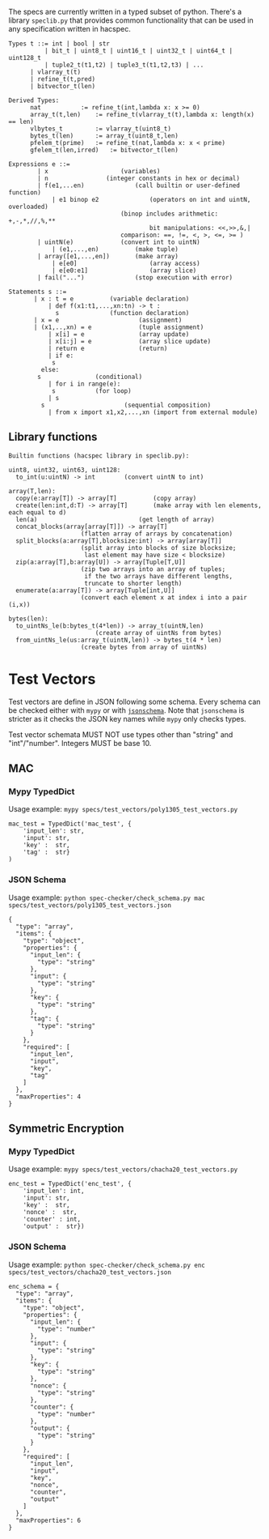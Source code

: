 The specs are currently written in a typed subset of python.
There's a library `speclib.py` that provides common functionality that can be used in any specification written in hacspec.

```
Types t ::= int | bool | str
      	  | bit_t | uint8_t | uint16_t | uint32_t | uint64_t | uint128_t
          | tuple2_t(t1,t2) | tuple3_t(t1,t2,t3) | ...
	  | vlarray_t(t)
	  | refine_t(t,pred)
	  | bitvector_t(len)
	  
Derived Types:
	  nat			:= refine_t(int,lambda x: x >= 0)
	  array_t(t,len) 	:= refine_t(vlarray_t(t),lambda x: length(x) == len)
	  vlbytes_t 		:= vlarray_t(uint8_t)
	  bytes_t(len) 		:= array_t(uint8_t,len)
	  pfelem_t(prime) 	:= refine_t(nat,lambda x: x < prime)
	  gfelem_t(len,irred) 	:= bitvector_t(len)

```

```
Expressions e ::=
	    | x		               (variables)
	    | n			       (integer constants in hex or decimal)
	    | f(e1,...en)      	       (call builtin or user-defined function)
            | e1 binop e2              (operators on int and uintN, overloaded)
	      	      		       (binop includes arithmetic: +,-,*,//,%,**
				       	      	       bit manipulations: <<,>>,&,|
						       comparison: ==, !=, <, >, <=, >= )
	    | uintN(e)		       (convert int to uintN)
            | (e1,...,en)	       (make tuple)
	    | array([e1,...,en])       (make array)
            | e[e0]                    (array access)
            | e[e0:e1]                 (array slice)
	    | fail("...")              (stop execution with error)
```

```
Statements s ::=
 	   | x : t = e			(variable declaration)
           | def f(x1:t1,...,xn:tn) -> t :
	     	 s		        (function declaration)
	   | x = e                      (assignment)
	   | (x1,..,xn) = e             (tuple assignment)
           | x[i] = e             	(array update)
           | x[i:j] = e           	(array slice update)
           | return e             	(return)
           | if e:
	     	s
	     else:
		s		    	(conditional)
           | for i in range(e):
	     	s		  	(for loop)
           | s
	     s		             	(sequential composition)
           | from x import x1,x2,...,xn (import from external module)
```

## Library functions

```
Builtin functions (hacspec library in speclib.py):

uint8, uint32, uint63, uint128:
  to_int(u:uintN) -> int		(convert uintN to int)

array(T,len):
  copy(e:array[T]) -> array[T]          (copy array)
  create(len:int,d:T) -> array[T]     	(make array with len elements, each equal to d)
  len(a)	      	                (get length of array)
  concat_blocks(array[array[T]]) -> array[T]
					(flatten array of arrays by concatenation)
  split_blocks(a:array[T],blocksize:int) -> array[array[T]]
  					(split array into blocks of size blocksize;
					 last element may have size < blocksize)
  zip(a:array[T],b:array[U]) -> array[Tuple[T,U]]
					(zip two arrays into an array of tuples;
					 if the two arrays have different lengths,
					 truncate to shorter length)
  enumerate(a:array[T]) -> array[Tuple[int,U]]
					(convert each element x at index i into a pair (i,x))

bytes(len):
  to_uintNs_le(b:bytes_t(4*len)) -> array_t(uintN,len)
  				        (create array of uintNs from bytes)
  from_uintNs_le(us:array_t(uintN,len)) -> bytes_t(4 * len)
  					(create bytes from array of uintNs)
```

# Test Vectors

Test vectors are define in JSON following some schema.
Every schema can be checked either with `mypy` or with [`jsonschema`](http://json-schema.org/specification.html).
Note that `jsonschema` is stricter as it checks the JSON key names while `mypy` only checks types.

Test vector schemata MUST NOT use types other than "string" and "int"/"number".
Integers MUST be base 10.

## MAC

### Mypy TypedDict
Usage example:
`mypy specs/test_vectors/poly1305_test_vectors.py`

```
mac_test = TypedDict('mac_test', {
    'input_len': str,
    'input': str,
    'key' :  str,
    'tag' :  str}
)
```

### JSON Schema
Usage example:
`python spec-checker/check_schema.py mac specs/test_vectors/poly1305_test_vectors.json`

```
{
  "type": "array",
  "items": {
    "type": "object",
    "properties": {
      "input_len": {
        "type": "string"
      },
      "input": {
        "type": "string"
      },
      "key": {
        "type": "string"
      },
      "tag": {
        "type": "string"
      }
    },
    "required": [
      "input_len",
      "input",
      "key",
      "tag"
    ]
  },
  "maxProperties": 4
}
```

## Symmetric Encryption

### Mypy TypedDict
Usage example:
`mypy specs/test_vectors/chacha20_test_vectors.py`

```
enc_test = TypedDict('enc_test', {
    'input_len': int,
    'input': str,
    'key' :  str,
    'nonce' :  str,
    'counter' : int,
    'output' :  str})
```

### JSON Schema
Usage example:
`python spec-checker/check_schema.py enc specs/test_vectors/chacha20_test_vectors.json`

```
enc_schema = {
  "type": "array",
  "items": {
    "type": "object",
    "properties": {
      "input_len": {
        "type": "number"
      },
      "input": {
        "type": "string"
      },
      "key": {
        "type": "string"
      },
      "nonce": {
        "type": "string"
      },
      "counter": {
        "type": "number"
      },
      "output": {
        "type": "string"
      }
    },
    "required": [
      "input_len",
      "input",
      "key",
      "nonce",
      "counter",
      "output"
    ]
  },
  "maxProperties": 6
}
```
